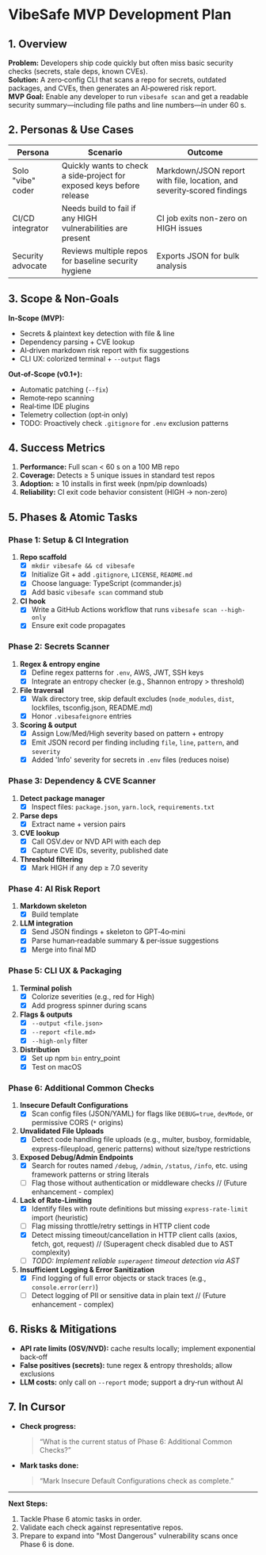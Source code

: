 # VibeSafe MVP Development Plan

## 1. Overview

**Problem:** Developers ship code quickly but often miss basic security checks (secrets, stale deps, known CVEs).  
**Solution:** A zero‑config CLI that scans a repo for secrets, outdated packages, and CVEs, then generates an AI‑powered risk report.  
**MVP Goal:** Enable any developer to run `vibesafe scan` and get a readable security summary—including file paths and line numbers—in under 60 s.

## 2. Personas & Use Cases

| Persona            | Scenario                                                            | Outcome                                   |
| ------------------ | ------------------------------------------------------------------- | ----------------------------------------- |
| Solo "vibe" coder  | Quickly wants to check a side‑project for exposed keys before release | Markdown/JSON report with file, location, and severity‑scored findings |
| CI/CD integrator   | Needs build to fail if any HIGH vulnerabilities are present        | CI job exits non-zero on HIGH issues      |
| Security advocate  | Reviews multiple repos for baseline security hygiene               | Exports JSON for bulk analysis            |

## 3. Scope & Non‑Goals

**In‑Scope (MVP):**  
- Secrets & plaintext key detection with file & line  
- Dependency parsing + CVE lookup  
- AI‑driven markdown risk report with fix suggestions  
- CLI UX: colorized terminal + `--output` flags  

**Out‑of‑Scope (v0.1+):**  
- Automatic patching (`--fix`)  
- Remote‑repo scanning  
- Real‑time IDE plugins  
- Telemetry collection (opt‑in only)  
- TODO: Proactively check `.gitignore` for `.env` exclusion patterns

## 4. Success Metrics

1. **Performance:** Full scan < 60 s on a 100 MB repo  
2. **Coverage:** Detects ≥ 5 unique issues in standard test repos  
3. **Adoption:** ≥ 10 installs in first week (npm/pip downloads)  
4. **Reliability:** CI exit code behavior consistent (HIGH → non-zero)

## 5. Phases & Atomic Tasks

### Phase 1: Setup & CI Integration
1. **Repo scaffold**  
   - [x] `mkdir vibesafe && cd vibesafe`  
   - [x] Initialize Git + add `.gitignore`, `LICENSE`, `README.md`  
   - [x] Choose language: TypeScript (commander.js)  
   - [x] Add basic `vibesafe scan` command stub  
2. **CI hook**  
   - [x] Write a GitHub Actions workflow that runs `vibesafe scan --high-only`  
   - [x] Ensure exit code propagates  

### Phase 2: Secrets Scanner
1. **Regex & entropy engine**  
   - [x] Define regex patterns for `.env`, AWS, JWT, SSH keys  
   - [x] Integrate an entropy checker (e.g., Shannon entropy > threshold)  
2. **File traversal**  
   - [x] Walk directory tree, skip default excludes (`node_modules`, `dist`, lockfiles, tsconfig.json, README.md)  
   - [x] Honor `.vibesafeignore` entries  
3. **Scoring & output**  
   - [x] Assign Low/Med/High severity based on pattern + entropy  
   - [x] Emit JSON record per finding including `file`, `line`, `pattern`, and `severity`  
   - [x] Added 'Info' severity for secrets in `.env` files (reduces noise)  

### Phase 3: Dependency & CVE Scanner
1. **Detect package manager**  
   - [x] Inspect files: `package.json`, `yarn.lock`, `requirements.txt`  
2. **Parse deps**  
   - [x] Extract name + version pairs  
3. **CVE lookup**  
   - [x] Call OSV.dev or NVD API with each dep  
   - [x] Capture CVE IDs, severity, published date  
4. **Threshold filtering**  
   - [x] Mark HIGH if any dep ≥ 7.0 severity  

### Phase 4: AI Risk Report
1. **Markdown skeleton**  
   - [x] Build template  
2. **LLM integration**  
   - [x] Send JSON findings + skeleton to GPT‑4o‑mini  
   - [x] Parse human‑readable summary & per‑issue suggestions  
   - [x] Merge into final MD  

### Phase 5: CLI UX & Packaging
1. **Terminal polish**  
   - [x] Colorize severities (e.g., red for High)  
   - [x] Add progress spinner during scans  
2. **Flags & outputs**  
   - [x] `--output <file.json>`  
   - [x] `--report <file.md>`  
   - [x] `--high-only` filter  
3. **Distribution**  
   - [x] Set up npm `bin` entry_point  
   - [x] Test on macOS  

### Phase 6: Additional Common Checks
1. **Insecure Default Configurations**  
   - [x] Scan config files (JSON/YAML) for flags like `DEBUG=true`, `devMode`, or permissive CORS (`*` origins)  
2. **Unvalidated File Uploads**  
   - [x] Detect code handling file uploads (e.g., multer, busboy, formidable, express-fileupload, generic patterns) without size/type restrictions  
3. **Exposed Debug/Admin Endpoints**  
   - [x] Search for routes named `/debug`, `/admin`, `/status`, `/info`, etc. using framework patterns or string literals
   - [ ] Flag those without authentication or middleware checks // (Future enhancement - complex)
4. **Lack of Rate‑Limiting**  
   - [x] Identify files with route definitions but missing `express-rate-limit` import (heuristic)
   - [ ] Flag missing throttle/retry settings in HTTP client code
   - [x] Detect missing timeout/cancellation in HTTP client calls (axios, fetch, got, request) // (Superagent check disabled due to AST complexity)
   - [ ] *TODO: Implement reliable `superagent` timeout detection via AST*
5. **Insufficient Logging & Error Sanitization**  
   - [x] Find logging of full error objects or stack traces (e.g., `console.error(err)`)
   - [ ] Detect logging of PII or sensitive data in plain text // (Future enhancement - complex)

## 6. Risks & Mitigations

- **API rate limits (OSV/NVD):** cache results locally; implement exponential back‑off  
- **False positives (secrets):** tune regex & entropy thresholds; allow exclusions  
- **LLM costs:** only call on `--report` mode; support a dry‑run without AI  

## 7. In Cursor

- **Check progress:**  
  > “What is the current status of Phase 6: Additional Common Checks?”  
- **Mark tasks done:**  
  > “Mark Insecure Default Configurations check as complete.”  

---

**Next Steps:**  
1. Tackle Phase 6 atomic tasks in order.  
2. Validate each check against representative repos.  
3. Prepare to expand into "Most Dangerous" vulnerability scans once Phase 6 is done.  
